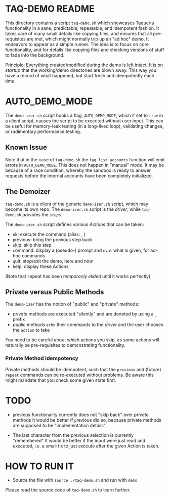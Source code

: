 # TAQ-DEMO README

This directory contains a script `taq-demo.sh` which showcases Taqueria functionality in a sane, predictable, repeatable, and idempotent fashion. It takes care of many small details like copying files, and ensures that all pre-requisites are met, which might normally trip up an "ad hoc" demo. It endeavors to appear as a simple runner. The idea is to focus on core functionality, and for details like copying files and checking versions of stuff to fade into the background.

Principle: Everything created/modified during the demo is left intact. It is on *startup* that the working/demo directories are blown away. This way you have a record of what happened, but start fresh and idempotently each time.

# AUTO_DEMO_MODE

The `demo-izer.sh` script hooks a flag, `AUTO_DEMO_MODE`, which if set to `true` in a client script, causes the script to be executed without user input. This can be useful for memory-leak testing (in a long-lived loop), validating changes, or rudimentary performance testing.

## Known Issue

Note that in the case of `taq-demo.sh` the `taq list accounts` function will emit errors in `AUTO_DEMO_MODE`. This does not happen in "manual" mode. It may be because of a race condition, whereby the sandbox is ready to answer requests before the internal accounts have been completely initialized.

## The Demoizer

`taq-demo.sh` is a client of the generic `demo-izer.sh` script, which may become its own repo. The `demo-izer.sh` script is the *driver*, while `taq-demo.sh` provides the *`steps`*.

The `demo-izer.sh` script defines various *Actions* that can be taken:

* `o`k: execute the command (alias: <space>, <enter>)
* `p`revious: bring the previous step back
* `s`kip: skip this step
* `c`ommand: display a (pseudo-) prompt and `eval` what is given, for ad-hoc commands
* `q`uit: stop/exit the demo, here and now
* `h`elp: display these Actions

(Note that `r`epeat has been *temporarily elided* until it works perfectly)

## Private versus Public Methods

The `demo-izer` has the notion of "public" and "private" methods:

* *private* methods are executed "silently" and are denoted by using a `_` prefix
* *public* methods `echo` their commands to the *driver* and the user chooses the `action` to take

You need to be careful about which actions you skip, as some actions will naturally be pre-requisites to demonstrating functionality.

### Private Method Idempotency

Private methods should be idempotent, such that the `previous` and (future) `repeat` commands can be re-executed without problems. Be aware this might mandate that you check some given state first.

# TODO

* `p`revious functionality currently does not "skip back" over *private* methods
It would be better if `p`revious did so, because private methods are supposed to be "implementation details"

* The last character from the previous selection is currently "remembered"
It would be better if the input were just read and executed, i.e. a small fix to just execute after the given Action is taken.

# HOW TO RUN IT

* Source the file with `source ./taq-demo.sh` and run with `demo`

Please read the source code of `taq-demo.sh` to learn further.
